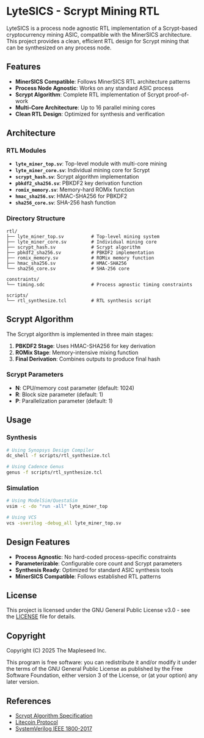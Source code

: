 # LyteSICS - Scrypt Mining RTL

LyteSICS is a process node agnostic RTL implementation of a Scrypt-based cryptocurrency mining ASIC, compatible with the MinerSICS architecture. This project provides a clean, efficient RTL design for Scrypt mining that can be synthesized on any process node.

## Features

- **MinerSICS Compatible**: Follows MinerSICS RTL architecture patterns
- **Process Node Agnostic**: Works on any standard ASIC process
- **Scrypt Algorithm**: Complete RTL implementation of Scrypt proof-of-work
- **Multi-Core Architecture**: Up to 16 parallel mining cores
- **Clean RTL Design**: Optimized for synthesis and verification

## Architecture

### RTL Modules

- **`lyte_miner_top.sv`**: Top-level module with multi-core mining
- **`lyte_miner_core.sv`**: Individual mining core for Scrypt
- **`scrypt_hash.sv`**: Scrypt algorithm implementation
- **`pbkdf2_sha256.sv`**: PBKDF2 key derivation function
- **`romix_memory.sv`**: Memory-hard ROMix function
- **`hmac_sha256.sv`**: HMAC-SHA256 for PBKDF2
- **`sha256_core.sv`**: SHA-256 hash function

### Directory Structure

```
rtl/
├── lyte_miner_top.sv          # Top-level mining system
├── lyte_miner_core.sv         # Individual mining core
├── scrypt_hash.sv             # Scrypt algorithm
├── pbkdf2_sha256.sv           # PBKDF2 implementation
├── romix_memory.sv            # ROMix memory function
├── hmac_sha256.sv             # HMAC-SHA256
└── sha256_core.sv             # SHA-256 core

constraints/
└── timing.sdc                 # Process agnostic timing constraints

scripts/
└── rtl_synthesize.tcl         # RTL synthesis script
```

## Scrypt Algorithm

The Scrypt algorithm is implemented in three main stages:

1. **PBKDF2 Stage**: Uses HMAC-SHA256 for key derivation
2. **ROMix Stage**: Memory-intensive mixing function
3. **Final Derivation**: Combines outputs to produce final hash

### Scrypt Parameters

- **N**: CPU/memory cost parameter (default: 1024)
- **R**: Block size parameter (default: 1)
- **P**: Parallelization parameter (default: 1)

## Usage

### Synthesis

```bash
# Using Synopsys Design Compiler
dc_shell -f scripts/rtl_synthesize.tcl

# Using Cadence Genus
genus -f scripts/rtl_synthesize.tcl
```

### Simulation

```bash
# Using ModelSim/QuestaSim
vsim -c -do "run -all" lyte_miner_top

# Using VCS
vcs -sverilog -debug_all lyte_miner_top.sv
```

## Design Features

- **Process Agnostic**: No hard-coded process-specific constraints
- **Parameterizable**: Configurable core count and Scrypt parameters
- **Synthesis Ready**: Optimized for standard ASIC synthesis tools
- **MinerSICS Compatible**: Follows established RTL patterns

## License

This project is licensed under the GNU General Public License v3.0 - see the [LICENSE](LICENSE) file for details.

## Copyright

Copyright (C) 2025 The Mapleseed Inc.

This program is free software: you can redistribute it and/or modify it under the terms of the GNU General Public License as published by the Free Software Foundation, either version 3 of the License, or (at your option) any later version.

## References

- [Scrypt Algorithm Specification](https://tools.ietf.org/html/rfc7914)
- [Litecoin Protocol](https://github.com/litecoin-project/litecoin)
- [SystemVerilog IEEE 1800-2017](https://ieeexplore.ieee.org/document/8299595)
